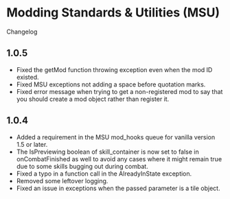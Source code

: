 # Modding Standards & Utilities (MSU)
Changelog

## 1.0.5
- Fixed the getMod function throwing exception even when the mod ID existed.
- Fixed MSU exceptions not adding a space before quotation marks.
- Fixed error message when trying to get a non-registered mod to say that you should create a mod object rather than register it.

## 1.0.4
- Added a requirement in the MSU mod_hooks queue for vanilla version 1.5 or later.
- The IsPreviewing boolean of skill_container is now set to false in onCombatFinished as well to avoid any cases where it might remain true due to some skills bugging out during combat.
- Fixed a typo in a function call in the AlreadyInState exception.
- Removed some leftover logging.
- Fixed an issue in exceptions when the passed parameter is a tile object.
